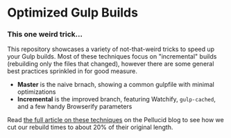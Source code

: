 # Optimized Gulp Builds

### This one weird trick...

This repository showcases a variety of not-that-weird tricks to speed up your Gulp builds. Most of these techniques focus on "incremental" builds (rebuilding only the files that changed), however there are some general best practices sprinkled in for good measure.

- **Master** is the naive brnach, showing a common gulpfile with minimal optimizations
- **Incremental** is the improved branch, featuring Watchify, `gulp-cached`, and a few handy Browserify parameters

Read [the full article on these techniques](http://io.pellucid.com/blog/tips-and-tricks-for-faster-front-end-builds) on the Pellucid blog to see how we cut our rebuild times to about 20% of their original length.
